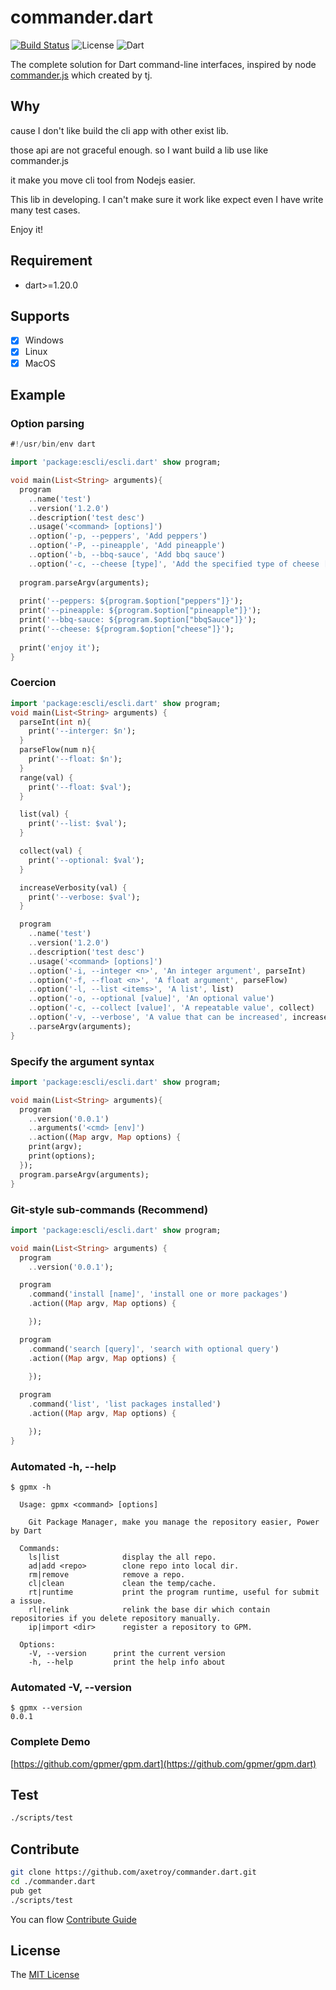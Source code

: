 # commander.dart
[![Build Status](https://travis-ci.org/axetroy/commander.dart.svg?branch=master)](https://travis-ci.org/axetroy/commander.dart)
![License](https://img.shields.io/badge/license-MIT-green.svg)
![Dart](https://img.shields.io/badge/dart-%3E=1.20.0-blue.svg?style=flat-square)

The complete solution for Dart command-line interfaces, inspired by node [commander.js](https://github.com/tj/commander.js) which created by tj.

## Why

cause I don't like build the cli app with other exist lib.

those api are not graceful enough. so I want build a lib use like commander.js

it make you move cli tool from Nodejs easier.

This lib in developing. I can't make sure it work like expect even I have write many test cases.

Enjoy it!

## Requirement

- dart>=1.20.0

## Supports

- [x] Windows
- [x] Linux
- [x] MacOS

## Example

### Option parsing

```dart
#!/usr/bin/env dart

import 'package:escli/escli.dart' show program;

void main(List<String> arguments){
  program
    ..name('test')
    ..version('1.2.0')
    ..description('test desc')
    ..usage('<command> [options]')
    ..option('-p, --peppers', 'Add peppers')
    ..option('-P, --pineapple', 'Add pineapple')
    ..option('-b, --bbq-sauce', 'Add bbq sauce')
    ..option('-c, --cheese [type]', 'Add the specified type of cheese [marble]');
  
  program.parseArgv(arguments);
  
  print('--peppers: ${program.$option["peppers"]}');
  print('--pineapple: ${program.$option["pineapple"]}');
  print('--bbq-sauce: ${program.$option["bbqSauce"]}');
  print('--cheese: ${program.$option["cheese"]}');
  
  print('enjoy it');
}
```

### Coercion

```dart
import 'package:escli/escli.dart' show program;
void main(List<String> arguments) {
  parseInt(int n){
    print('--interger: $n');
  }
  parseFlow(num n){
    print('--float: $n');
  }
  range(val) {
    print('--float: $val');
  }

  list(val) {
    print('--list: $val');
  }

  collect(val) {
    print('--optional: $val');
  }

  increaseVerbosity(val) {
    print('--verbose: $val');
  }

  program
    ..name('test')
    ..version('1.2.0')
    ..description('test desc')
    ..usage('<command> [options]')
    ..option('-i, --integer <n>', 'An integer argument', parseInt)
    ..option('-f, --float <n>', 'A float argument', parseFlow)
    ..option('-l, --list <items>', 'A list', list)
    ..option('-o, --optional [value]', 'An optional value')
    ..option('-c, --collect [value]', 'A repeatable value', collect)
    ..option('-v, --verbose', 'A value that can be increased', increaseVerbosity, 0)
    ..parseArgv(arguments);
}
```

###  Specify the argument syntax

```dart
import 'package:escli/escli.dart' show program;

void main(List<String> arguments){
  program
    ..version('0.0.1')
    ..arguments('<cmd> [env]')
    ..action((Map argv, Map options) {
    print(argv);
    print(options);
  });
  program.parseArgv(arguments);
}
```

### Git-style sub-commands (Recommend)

```dart
import 'package:escli/escli.dart' show program;

void main(List<String> arguments) {
  program
    ..version('0.0.1');

  program
    .command('install [name]', 'install one or more packages')
    .action((Map argv, Map options) {

    });

  program
    .command('search [query]', 'search with optional query')
    .action((Map argv, Map options) {

    });
  
  program
    .command('list', 'list packages installed')
    .action((Map argv, Map options) {

    });
}
```

### Automated -h, --help

```
$ gpmx -h

  Usage: gpmx <command> [options]

    Git Package Manager, make you manage the repository easier, Power by Dart

  Commands:
    ls|list              display the all repo.
    ad|add <repo>        clone repo into local dir.
    rm|remove            remove a repo.
    cl|clean             clean the temp/cache.
    rt|runtime           print the program runtime, useful for submit a issue.
    rl|relink            relink the base dir which contain repositories if you delete repository manually.
    ip|import <dir>      register a repository to GPM.

  Options:
    -V, --version      print the current version
    -h, --help         print the help info about 

```

### Automated -V, --version

```
$ gpmx --version
0.0.1
```

### Complete Demo

[https://github.com/gpmer/gpm.dart](https://github.com/gpmer/gpm.dart)

## Test
```bash
./scripts/test
```

## Contribute

```bash
git clone https://github.com/axetroy/commander.dart.git
cd ./commander.dart
pub get
./scripts/test
```

You can flow [Contribute Guide](https://github.com/axetroy/commander.dart/blob/master/contributing.md)

## License

The [MIT License](https://github.com/axetroy/commander.dart/blob/master/LICENSE)